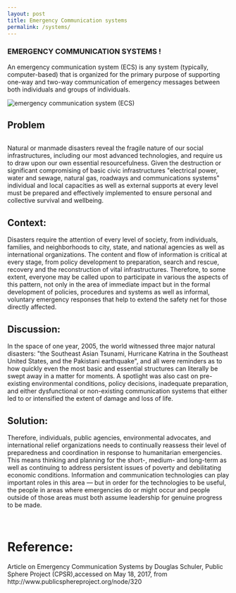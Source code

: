 ```yaml
---
layout: post
title: Emergency Communication systems
permalink: /systems/
---
```

<div class="post">
	<h3>EMERGENCY COMMUNICATION SYSTEMS !  </h3>
	<p>
		An emergency communication system (ECS) is any system (typically, computer-based) that is organized for the primary purpose of supporting one-way and two-way communication of emergency messages between both individuals and groups of individuals.
	</p>
	<img src="{{ 'assets/img/ecs.jpg' | prepend: site.baseurl }}" alt="emergency communication system (ECS)">
 <h2> Problem</h2>
 <img src="{{ '/assets/img/touring.jpg' | prepend: site.baseurl }}" alt=""> 
  <p>
Natural or manmade disasters reveal the fragile nature of our social infrastructures, including our most advanced technologies, and require us to draw upon our own essential resourcefulness. Given the destruction or significant compromising of basic civic infrastructures "electrical power, water and sewage, natural gas, roadways and communications systems" individual and local capacities as well as external supports at every level must be prepared and effectively implemented to ensure personal and collective survival and wellbeing.
  </p>
 <h2> Context:  </h2>
 <p>Disasters require the attention of every level of society, from individuals, families, and neighborhoods to city, state, and national agencies as well as international organizations. The content and flow of information is critical at every stage, from policy development to preparation, search and rescue, recovery and the reconstruction of vital infrastructures. Therefore, to some extent, everyone may be called upon to participate in various the aspects of this pattern, not only in the area of immediate impact but in the formal development of policies, procedures and systems as well as informal, voluntary emergency responses that help to extend the safety net for those directly affected.
 </p>
 <h2>Discussion:  </h2>
 <p>In the space of one year, 2005, the world witnessed three major natural disasters: "the Southeast Asian Tsunami, Hurricane Katrina in the Southeast United States, and the Pakistani earthquake", and all were reminders as to how quickly even the most basic and essential structures can literally be swept away in a matter for moments. A spotlight was also cast on pre-existing environmental conditions, policy decisions, inadequate preparation, and either dysfunctional or non-existing communication systems that either led to or intensified the extent of damage and loss of life.
 </p>
	 <h2>Solution:  </h2>
 <p>Therefore, individuals, public agencies, environmental advocates, and international relief organizations needs to continually reassess their level of preparedness and coordination in response to humanitarian emergencies. This means thinking and planning for the short-, medium- and long-term as well as continuing to address persistent issues of poverty and debilitating economic conditions. Information and communication technologies can play important roles in this area — but in order for the technologies to be useful, the people in areas where emergencies do or might occur and people outside of those areas must both assume leadership for genuine progress to be made.
 </p>
	<br>
	<h1>Reference:</h1>
Article on Emergency Communication Systems by Douglas Schuler, Public Sphere Project (CPSR),accessed on May 18, 2017, from http://www.publicsphereproject.org/node/320 
</div>
